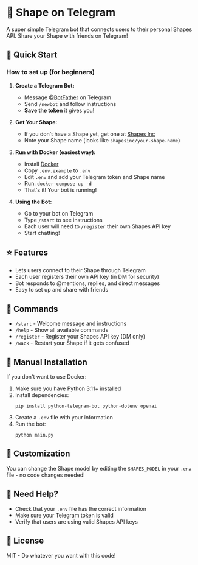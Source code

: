 # 🤖 Shape on Telegram

A super simple Telegram bot that connects users to their personal Shapes API. Share your Shape with friends on Telegram!

## 🚀 Quick Start

### How to set up (for beginners)

1. **Create a Telegram Bot:**
   - Message [@BotFather](https://t.me/botfather) on Telegram
   - Send `/newbot` and follow instructions
   - **Save the token** it gives you!

2. **Get Your Shape:**
   - If you don't have a Shape yet, get one at [Shapes Inc](https://shapes.inc)
   - Note your Shape name (looks like `shapesinc/your-shape-name`)

3. **Run with Docker (easiest way):**
   - Install [Docker](https://docs.docker.com/get-docker/)
   - Copy `.env.example` to `.env`
   - Edit `.env` and add your Telegram token and Shape name
   - Run: `docker-compose up -d`
   - That's it! Your bot is running!

4. **Using the Bot:**
   - Go to your bot on Telegram
   - Type `/start` to see instructions
   - Each user will need to `/register` their own Shapes API key
   - Start chatting!

## ⭐ Features

- Lets users connect to their Shape through Telegram 
- Each user registers their own API key (in DM for security)
- Bot responds to @mentions, replies, and direct messages
- Easy to set up and share with friends

## 💬 Commands

- `/start` - Welcome message and instructions
- `/help` - Show all available commands
- `/register` - Register your Shapes API key (DM only)
- `/wack` - Restart your Shape if it gets confused

## 🔧 Manual Installation

If you don't want to use Docker:

1. Make sure you have Python 3.11+ installed
2. Install dependencies:
   ```
   pip install python-telegram-bot python-dotenv openai
   ```
3. Create a `.env` file with your information
4. Run the bot:
   ```
   python main.py
   ```

## 📝 Customization

You can change the Shape model by editing the `SHAPES_MODEL` in your `.env` file - no code changes needed!

## 🛟 Need Help?

- Check that your `.env` file has the correct information
- Make sure your Telegram token is valid
- Verify that users are using valid Shapes API keys

## 📄 License

MIT - Do whatever you want with this code!